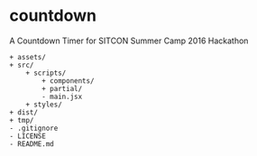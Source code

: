 # countdown
A Countdown Timer for SITCON Summer Camp 2016 Hackathon

```
+ assets/
+ src/
    + scripts/
        + components/
        + partial/
        - main.jsx
    + styles/
+ dist/
+ tmp/
- .gitignore
- LICENSE
- README.md
```
